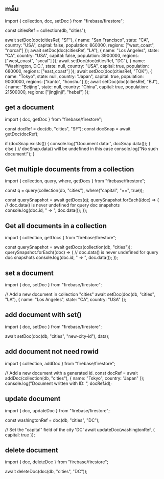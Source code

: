 ## mẫu

import { collection, doc, setDoc } from "firebase/firestore";

const citiesRef = collection(db, "cities");

await setDoc(doc(citiesRef, "SF"), {
name: "San Francisco", state: "CA", country: "USA",
capital: false, population: 860000,
regions: ["west_coast", "norcal"] });
await setDoc(doc(citiesRef, "LA"), {
name: "Los Angeles", state: "CA", country: "USA",
capital: false, population: 3900000,
regions: ["west_coast", "socal"] });
await setDoc(doc(citiesRef, "DC"), {
name: "Washington, D.C.", state: null, country: "USA",
capital: true, population: 680000,
regions: ["east_coast"] });
await setDoc(doc(citiesRef, "TOK"), {
name: "Tokyo", state: null, country: "Japan",
capital: true, population: 9000000,
regions: ["kanto", "honshu"] });
await setDoc(doc(citiesRef, "BJ"), {
name: "Beijing", state: null, country: "China",
capital: true, population: 21500000,
regions: ["jingjinji", "hebei"] });

## get a document

import { doc, getDoc } from "firebase/firestore";

const docRef = doc(db, "cities", "SF");
const docSnap = await getDoc(docRef);

if (docSnap.exists()) {
console.log("Document data:", docSnap.data());
} else {
// docSnap.data() will be undefined in this case
console.log("No such document!");
}

## Get multiple documents from a collection

import { collection, query, where, getDocs } from "firebase/firestore";

const q = query(collection(db, "cities"), where("capital", "==", true));

const querySnapshot = await getDocs(q);
querySnapshot.forEach((doc) => {
// doc.data() is never undefined for query doc snapshots
console.log(doc.id, " => ", doc.data());
});

## Get all documents in a collection

import { collection, getDocs } from "firebase/firestore";

const querySnapshot = await getDocs(collection(db, "cities"));
querySnapshot.forEach((doc) => {
// doc.data() is never undefined for query doc snapshots
console.log(doc.id, " => ", doc.data());
});

## set a document

import { doc, setDoc } from "firebase/firestore";

// Add a new document in collection "cities"
await setDoc(doc(db, "cities", "LA"), {
name: "Los Angeles",
state: "CA",
country: "USA"
});

## add document with set()

import { doc, setDoc } from "firebase/firestore";

await setDoc(doc(db, "cities", "new-city-id"), data);

## add document not need rowid

import { collection, addDoc } from "firebase/firestore";

// Add a new document with a generated id.
const docRef = await addDoc(collection(db, "cities"), {
name: "Tokyo",
country: "Japan"
});
console.log("Document written with ID: ", docRef.id);

## update document

import { doc, updateDoc } from "firebase/firestore";

const washingtonRef = doc(db, "cities", "DC");

// Set the "capital" field of the city 'DC'
await updateDoc(washingtonRef, {
capital: true
});

## delete document

import { doc, deleteDoc } from "firebase/firestore";

await deleteDoc(doc(db, "cities", "DC"));
